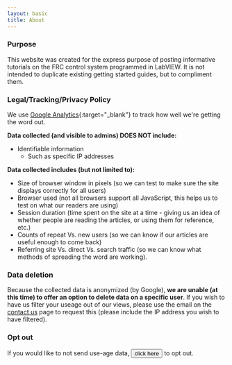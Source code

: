 ```yaml
---
layout: basic
title: About
---
```

### Purpose

This website was created for the express purpose of posting informative tutorials on the FRC control system programmed in LabVIEW. It is not intended to duplicate existing getting started guides, but to compliment them.

### Legal/Tracking/Privacy Policy

We use [Google Analytics](https://marketingplatform.google.com/about/analytics/){:target="_blank"} to track how well we're getting the word out.

**Data collected (and visible to admins) DOES NOT include:**

* Identifiable information
  * Such as specific IP addresses

**Data collected includes (but not limited to):**

* Size of browser window in pixels (so we can test to make sure the site displays correctly for all users)
* Browser used (not all browsers support all JavaScript, this helps us to test on what our readers are using)
* Session duration (time spent on the site at a time - giving us an idea of whether people are reading the articles, or using them for reference, etc.)
* Counts of repeat Vs. new users (so we can know if our articles are useful enough to come back)
* Referring site Vs. direct Vs. search traffic (so we can know what methods of spreading the word are working).

### Data deletion

Because the collected data is anonymized (by Google), **we are unable (at this time) to offer an option to delete data on a specific user**. If you wish to have us filter your useage out of our views, please use the email on the [contact us](/contact_us/) page to request this (please include the IP address you wish to have filtered).

### Opt out
If you would like to not send use-age data, <button class="w3-btn" onclick="optOut()">click here</button> to opt out.
